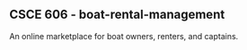 ## CSCE 606 - boat-rental-management

An online marketplace for boat owners, renters, and captains. 
